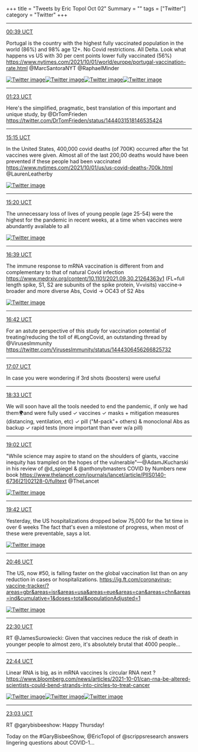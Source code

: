 +++
title = "Tweets by Eric Topol Oct 02"
Summary = ""
tags = ["Twitter"]
category = "Twitter"
+++


---

<a href="https://twitter.com/erictopol/status/1444099662340780032" target="_blank" rel="noreferer">00:39 UCT</a>

Portugal is the country with the highest fully vaccinated population in the world (86%) and 98% age 12+. No Covid restrictions. All Delta. 
Look what happens vs US with 30 per cent points lower fully vaccinated (56%)
https://www.nytimes.com/2021/10/01/world/europe/portugal-vaccination-rate.html @MarcSantoraNYT @RaphaelMinder 

<a href="FAp3_iMVUAIS5HZ.jpg"  ><img src="FAp3_iMVUAIS5HZ.jpg" alt="Twitter image" ></img></a><a href="FAp4D1gVUAMVu35.jpg"  ><img src="FAp4D1gVUAMVu35.jpg" alt="Twitter image" ></img></a><a href="FAp4Gi8VkAEXEru.jpg"  ><img src="FAp4Gi8VkAEXEru.jpg" alt="Twitter image" ></img></a><a href="FAp4H6oVEAMFjtJ.jpg"  ><img src="FAp4H6oVEAMFjtJ.jpg" alt="Twitter image" ></img></a>

---

<a href="https://twitter.com/erictopol/status/1444110873291677698" target="_blank" rel="noreferer">01:23 UCT</a>

Here's the simplified, pragmatic, best translation of this important and unique study, by @DrTomFrieden 
https://twitter.com/DrTomFrieden/status/1444031518146535424



---

<a href="https://twitter.com/erictopol/status/1444320142427504654" target="_blank" rel="noreferer">15:15 UCT</a>

In the United States, 400,000 covid deaths (of 700K) occurred after the 1st vaccines were given. Almost all of the last 200,00 deaths would have been prevented if these people had been vaccinated
https://www.nytimes.com/2021/10/01/us/us-covid-deaths-700k.html @LaurenLeatherby 

<a href="FAtBWR0XsAkT1xW.jpg"  ><img src="FAtBWR0XsAkT1xW.jpg" alt="Twitter image" ></img></a>

---

<a href="https://twitter.com/erictopol/status/1444321489528844294" target="_blank" rel="noreferer">15:20 UCT</a>

The unnecessary loss of lives of young people (age 25-54) were the highest for the pandemic in recent weeks, at a time when vaccines were abundantly available to all 

<a href="FAtCLtsXoAI69fq.jpg"  ><img src="FAtCLtsXoAI69fq.jpg" alt="Twitter image" ></img></a>

---

<a href="https://twitter.com/erictopol/status/1444341158377783299" target="_blank" rel="noreferer">16:39 UCT</a>

The immune response to mRNA vaccination is different from and complementary to that of natural Covid infection https://www.medrxiv.org/content/10.1101/2021.09.30.21264363v1 (FL=full length spike, S1, S2 are subunits of the spike protein, V=visits) vaccine-&gt; broader and more diverse Abs, Covid -&gt; OC43 of S2 Abs 

<a href="FAtTuUrUUAISPKs.jpg"  ><img src="FAtTuUrUUAISPKs.jpg" alt="Twitter image" ></img></a>

---

<a href="https://twitter.com/erictopol/status/1444342099130781696" target="_blank" rel="noreferer">16:42 UCT</a>

For an astute perspective of this study for vaccination potential of treating/reducing the toll of #LongCovid, an outstanding thread by @VirusesImmunity 
https://twitter.com/VirusesImmunity/status/1444306456266825732



---

<a href="https://twitter.com/erictopol/status/1444348353702100993" target="_blank" rel="noreferer">17:07 UCT</a>

In case you were wondering if 3rd shots (boosters) were useful



---

<a href="https://twitter.com/erictopol/status/1444370039243636738" target="_blank" rel="noreferer">18:33 UCT</a>

We will soon have all the tools needed to end the pandemic, if only we had them🌍and were fully used
✓ vaccines
✓ masks + mitigation measures (distancing, ventilation, etc)
✓ pill ("M-pack"+ others) &amp; monoclonal Abs as backup
✓ rapid tests (more important than ever w/a pill)



---

<a href="https://twitter.com/erictopol/status/1444377300217122820" target="_blank" rel="noreferer">19:02 UCT</a>

"While science may aspire to stand on the shoulders of giants, vaccine inequity has trampled on the hopes of the vulnerable"—@AdamJKucharski in his review of @d_spiegel &amp; @anthonybmasters COVID by Numbers new book
https://www.thelancet.com/journals/lancet/article/PIIS0140-6736(21)02128-0/fulltext @TheLancet 

<a href="FAt0nbrVEAICmaH.jpg"  ><img src="FAt0nbrVEAICmaH.jpg" alt="Twitter image" ></img></a>

---

<a href="https://twitter.com/erictopol/status/1444387380878741511" target="_blank" rel="noreferer">19:42 UCT</a>

Yesterday, the US hospitalizations dropped below 75,000 for the 1st time in over 6 weeks
The fact that's even a milestone of progress, when most of these were preventable, says a lot. 

<a href="FAt-cF0VkAAfa52.jpg"  ><img src="FAt-cF0VkAAfa52.jpg" alt="Twitter image" ></img></a>

---

<a href="https://twitter.com/erictopol/status/1444403434690465792" target="_blank" rel="noreferer">20:46 UCT</a>

The US, now #50, is falling faster on the global vaccination list than on any reduction in cases or hospitalizations. 
https://ig.ft.com/coronavirus-vaccine-tracker/?areas=gbr&areas=isr&areas=usa&areas=eue&areas=can&areas=chn&areas=ind&cumulative=1&doses=total&populationAdjusted=1 

<a href="FAuNGltVUAE0UKf.jpg"  ><img src="FAuNGltVUAE0UKf.jpg" alt="Twitter image" ></img></a>

---

<a href="https://twitter.com/erictopol/status/1444429565590327299" target="_blank" rel="noreferer">22:30 UCT</a>

RT @JamesSurowiecki: Given that vaccines reduce the risk of death in younger people to almost zero, it's absolutely brutal that 4000 people…



---

<a href="https://twitter.com/erictopol/status/1444433086410747909" target="_blank" rel="noreferer">22:44 UCT</a>

Linear RNA is big, as in mRNA vaccines
Is circular RNA next ?
https://www.bloomberg.com/news/articles/2021-10-01/can-rna-be-altered-scientists-could-bend-strands-into-circles-to-treat-cancer 

<a href="FAungjvVUAAxi09.jpg"  ><img src="FAungjvVUAAxi09.jpg" alt="Twitter image" ></img></a><a href="FAuoKLsVgAITpn5.jpg"  ><img src="FAuoKLsVgAITpn5.jpg" alt="Twitter image" ></img></a><a href="FAundU7UcAkwvvD.jpg"  ><img src="FAundU7UcAkwvvD.jpg" alt="Twitter image" ></img></a>

---

<a href="https://twitter.com/erictopol/status/1444437801664073729" target="_blank" rel="noreferer">23:03 UCT</a>

RT @garybisbeeshow: Happy Thursday!

Today on the #GaryBisbeeShow, @EricTopol of @scrippsresearch answers lingering questions about COVID-1…


